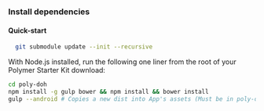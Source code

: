 ### Install dependencies

#### Quick-start 

```sh
  git submodule update --init --recursive
```

With Node.js installed, run the following one liner from the root of your Polymer Starter Kit download:

```sh
cd poly-doh
npm install -g gulp bower && npm install && bower install
gulp --android # Copies a new dist into App's assets (Must be in poly-doh directory)
```

